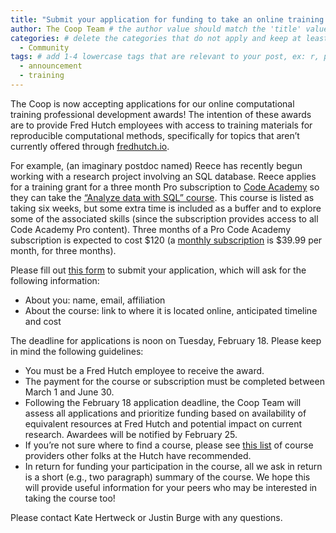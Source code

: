 ```yaml
---
title: "Submit your application for funding to take an online training course of your choosing!" # replace with the title of your post, a short catchy description to entice readers
author: The Coop Team # the author value should match the 'title' value of your contributor file located here /gh-pages/_contributors. If you do not have a contributor file, please feel free to make one or contact one of our team members to assist you.
categories: # delete the categories that do not apply and keep at least one
  - Community
tags: # add 1-4 lowercase tags that are relevant to your post, ex: r, python, genomics, workflows
  - announcement
  - training
---
```


The Coop is now accepting applications for our online computational training professional development awards! The intention of these awards are to provide Fred Hutch employees with access to training materials for reproducible computational methods, specifically for topics that aren’t currently offered through [fredhutch.io](http://www.fredhutch.io). 

For example, (an imaginary postdoc named) Reece has recently begun working with a research project involving an SQL database. Reece applies for a training grant for a three month Pro subscription to [Code Academy](https://www.codecademy.com) so they can take the [“Analyze data with SQL” course](https://www.codecademy.com/learn/paths/analyze-data-with-sql). This course is listed as taking six weeks, but some extra time is included as a buffer and to explore some of the associated skills (since the subscription provides access to all Code Academy Pro content). Three months of a Pro Code Academy subscription is expected to cost $120 (a [monthly subscription](https://www.codecademy.com/pricing) is $39.99 per month, for three months).

Please fill out [this form](https://docs.google.com/forms/d/e/1FAIpQLScwxpSP6WDngZ_P3OUHSgEsvUshDRPODfCSWnvBbyS-0IenSQ/viewform?usp=sf_link) to submit your application, which will ask for the following information:
- About you: name, email, affiliation
- About the course: link to where it is located online, anticipated timeline and cost

The deadline for applications is noon on Tuesday, February 18. Please keep in mind the following guidelines:
- You must be a Fred Hutch employee to receive the award.
- The payment for the course or subscription must be completed between March 1 and June 30.
- Following the February 18 application deadline, the Coop Team will assess all applications and prioritize funding based on availability of equivalent resources at Fred Hutch and potential impact on current research. Awardees will be notified by February 25.
- If you’re not sure where to find a course, please see [this list](https://sciwiki.fredhutch.org/scicomputing/reference_training/#resources-on-the-web) of course providers other folks at the Hutch have recommended.
- In return for funding your participation in the course, all we ask in return is a short (e.g., two paragraph) summary of the course. We hope this will provide useful information for your peers who may be interested in taking the course too!

Please contact Kate Hertweck or Justin Burge with any questions. 
